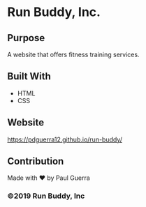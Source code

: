 # Run Buddy, Inc.

## Purpose
A website that offers fitness training services. 

## Built With
* HTML
* CSS

## Website
https://pdguerra12.github.io/run-buddy/

## Contribution
Made with ❤️ by Paul Guerra

### ©️2019 Run Buddy, Inc 

